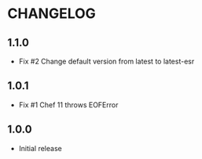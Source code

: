 # CHANGELOG

## 1.1.0

- Fix #2 Change default version from latest to latest-esr

## 1.0.1

- Fix #1 Chef 11 throws EOFError

## 1.0.0

- Initial release
